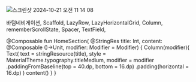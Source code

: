 ![스크린샷 2024-10-21 오전 11 14 08](https://github.com/user-attachments/assets/b3846ba9-cbd1-4593-b488-c76caab01af1)

바텀네비게이션, Scaffold, LazyRow, LazyHorizontalGrid, Column, rememberScrollState, Spacer, TextField, 

@Composable
fun HomeSection(
    @StringRes title: Int,
    content: @Composable ()->Unit,
    modifier: Modifier = Modifier)
{
    Column(modifier){
        Text(
            text = stringResource(title),
            style = MaterialTheme.typography.titleMedium,
            modifier = modifier
                .paddingFromBaseline(top = 40.dp, bottom = 16.dp)
                .padding(horizontal = 16.dp)
        )
        content()
    }
}
